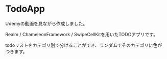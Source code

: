 # TodoApp

Udemyの動画を見ながら作成しました。  

Realm / ChameleonFramework / SwipeCellKitを用いたTODOアプリです。
  
todoリストをカテゴリ別で分けることができ、ランダムでそのカテゴリに色がつきます。
